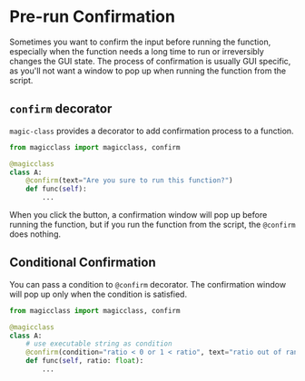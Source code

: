 # Pre-run Confirmation

Sometimes you want to confirm the input before running the function, especially when
the function needs a long time to run or irreversibly changes the GUI state. The
process of confirmation is usually GUI specific, as you'll not want a window to pop up
when running the function from the script.

## `confirm` decorator

`magic-class` provides a decorator to add confirmation process to a function.

```python
from magicclass import magicclass, confirm

@magicclass
class A:
    @confirm(text="Are you sure to run this function?")
    def func(self):
        ...
```

When you click the button, a confirmation window will pop up before running the
function, but if you run the function from the script, the `@confirm` does nothing.

## Conditional Confirmation

You can pass a condition to `@confirm` decorator. The confirmation window will pop up
only when the condition is satisfied.

``` python
from magicclass import magicclass, confirm

@magicclass
class A:
    # use executable string as condition
    @confirm(condition="ratio < 0 or 1 < ratio", text="ratio out of range, continue?")
    def func(self, ratio: float):
        ...
```
